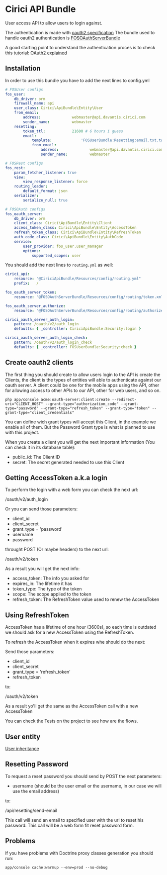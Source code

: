 Cirici API Bundle
=================

User access API to allow users to login against.

The authentication is made with [oauth2 specification](http://tools.ietf.org/html/rfc6749)
The bundle used to handle oauth2 authentication is [FOSOAuthServerBundle](https://github.com/FriendsOfSymfony/FOSOAuthServerBundle)

A good starting point to understand the authentication proces is to check this tutorial: [OAuth2 explained](http://blog.tankist.de/blog/2013/07/16/oauth2-explained-part-1-principles-and-terminology/)


Installation
------------

In order to use this bundle you have to add the next lines to config.yml

```yaml
# FOSUser configs
fos_user:
    db_driver: orm
    firewall_name: api
    user_class: Cirici\ApiBundle\Entity\User
    from_email:
        address:              webmaster@api.davantis.cirici.com
        sender_name:          webmaster
    resetting:
        token_ttl:            21600 # 6 hours i guess
        email:
            template:             'FOSUserBundle:Resetting:email.txt.twig'
            from_email:
                address:              webmaster@api.davantis.cirici.com
                sender_name:          webmaster

# FOSRest configs
fos_rest:
    param_fetcher_listener: true
    view:
        view_response_listener: force
    routing_loader:
        default_format: json
    serializer:
        serialize_null: true

# FOSOAuth configs
fos_oauth_server:
    db_driver: orm
    client_class: Cirici\ApiBundle\Entity\Client
    access_token_class: Cirici\ApiBundle\Entity\AccessToken
    refresh_token_class: Cirici\ApiBundle\Entity\RefreshToken
    auth_code_class: Cirici\ApiBundle\Entity\AuthCode
    service:
        user_provider: fos_user.user_manager
        options:
            supported_scopes: user
```

You should add the next lines to ``routing.yml`` as well:

```yml
cirici_api:
    resource: "@CiriciApiBundle/Resources/config/routing.yml"
    prefix:   /

fos_oauth_server_token:
    resource: "@FOSOAuthServerBundle/Resources/config/routing/token.xml"

fos_oauth_server_authorize:
    resource: "@FOSOAuthServerBundle/Resources/config/routing/authorize.xml"

cirici_oauth_server_auth_login:
    pattern: /oauth/v2/auth_login
    defaults: { _controller: CiriciApiBundle:Security:login }

cirici_oauth_server_auth_login_check:
    pattern: /oauth/v2/auth_login_check
    defaults: { _controller: FOSUserBundle:Security:check }

```

Create oauth2 clients
---------------------

The first thing you should create to allow users login to the API is create the Clients, the client is the types of entities
will able to authenticate against our oauth server. A client could be one for the mobile apps using the API, other for allowing access to other APIs to our API, other for web users, and so on.


```
php app/console acme:oauth-server:client:create --redirect-uri="CLIENT_HOST" --grant-type="authorization_code" --grant-type="password" --grant-type="refresh_token" --grant-type="token" --grant-type="client_credentials"
```

You can define wich grant types will accept this Client, in the example we enable all of them. But the Password Grant type is what is planned to use with this project.

When you create a client you will get the next important information (You can check it in its database table):

- public_id: The Client ID
- secret: The secret generated needed to use this Client


Getting AccessToken a.k.a login
-------------------------------

To perform the login with a web form you can check the next url:

/oauth/v2/auth_login

Or you can send those parameters:

- client_id
- client_secret
- grant_type = 'password'
- username
- password

throught POST (Or maybe headers) to the next url:

/oauth/v2/token

As a result you will get the next info:

- access_token: The info you asked for
- expires_in: The lifetime it has
- token_type: The type of the token
- scope: The scope applied to the token
- refresh_token: The RefreshToken value used to renew the AccessToken


Using RefreshToken
------------------

AccessToken has a lifetime of one hour (3600s), so each time is outdated we should ask for a new AccessToken using the RefreshToken.

To refresh the AccessToken when it expires whe should do the next:

Send those parameters:

- client_id
- client_secret
- grant_type = 'refresh_token'
- refresh_token

to:

/oauth/v2/token

As a result yo'll get the same as the AccessToken call with a new AccessToken


You can check the Tests on the project to see how are the flows.



User entity
-----------

[User inheritance](http://stackoverflow.com/questions/9801173/creating-portable-bundles-with-extendable-entities-in-symfony2)

Resetting Password
------------------

To request a reset password you should send by POST the next parameters:

- username (should be the user email or the username, in our case we will use the email address)

to:

/api/resetting/send-email

This call will send an email to specified user with the url to reset his password. This call will be a web form fit reset password form.

Problems
--------

If you have problems with Doctrine proxy classes generation you should run:

```
app/console cache:warmup --env=prod --no-debug
```
